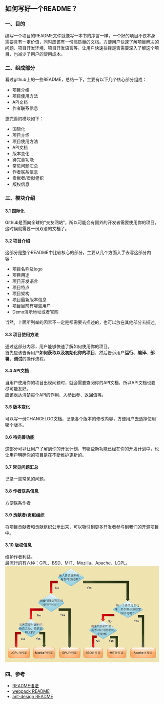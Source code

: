## 如何写好一个README？

### 一、目的
编写一个项目的README文件就像写一本书的序言一样，一个好的项目不仅本身需要具有一定价值，同时应该有一份高质量的文档。方便用户快速了解项目解决的问题、项目开发环境、项目开发语言等，让用户快速抉择是否需要深入了解这个项目，也减少了用户的使用成本。

### 二、组成部分
看过github上的一些README，总结一下，主要有以下几个核心部分组成：

* 项目介绍
* 项目使用方法
* API文档
* 作者联系信息

更完善的模块如下：

* 国际化
* 项目介绍
* 项目使用方法
* API文档
* 版本变化
* 待完善功能
* 常见问题汇总
* 作者联系信息
* 贡献者/贡献组织
* 版权信息

### 三、模块介绍
#### 3.1 国际化
Github是面向全球的“交友网站”，所以可能会有国外的开发者需要使用你的项目，这时候就需要一份双语的文档了。

#### 3.2 项目介绍
这部分是整个README中比较核心的部分，主要从几个方面入手去写这部分内容：

* 项目名称及logo
* 项目用途
* 项目开发语言
* 项目特点
* 项目架构
* 项目最新版本信息
* 项目目前有哪些用户
* Demo演示地址或者官网

当然，上面所列举的因素不一定是都需要去描述的，也可以放在其他部分去描述。

#### 3.3 项目使用方法
通过这部分内容，用户能够快速了解如何使用你的项目。  
首先应该告诉用户**如何获取以及初始化你的项目**，然后告诉用户**运行、编译、部署、调试**的操作流程。

#### 3.4 API文档
当用户使用你的项目出现问题时，就会需要查阅你的API文档，所以API文档也要尽可能友好。  
应该表达清楚每个API的作用、入参出参、返回值等。

#### 3.5 版本变化
可以写一份CHANGELOG文档，记录各个版本的修改内容，方便用户去选择使用哪个版本。

#### 3.6 待完善功能
这部分可以让用户了解到你的开发计划，有哪些新功能已经在你的开发计划中，也让用户明确你的项目是在不断维护更新的。

#### 3.7 常见问题汇总
记录一些常见的问题。

#### 3.8 作者联系信息
方便联系作者

#### 3.9 贡献者/贡献组织
将项目贡献者和贡献组织公示出来，可以吸引到更多开发者参与到我们的开源项目中。

#### 3.10 版权信息
维护作者利益。  
最流行的有六种：GPL、BSD、MIT、Mozilla、Apache、LGPL。
![licence](./images/how-to-write-readme/licence.png)

### 四、参考
* [README语法](http://younghz.github.io/Markdown/)
* [webpack README](https://github.com/webpack/webpack)
* [ant-design README](https://github.com/ant-design/ant-design)
